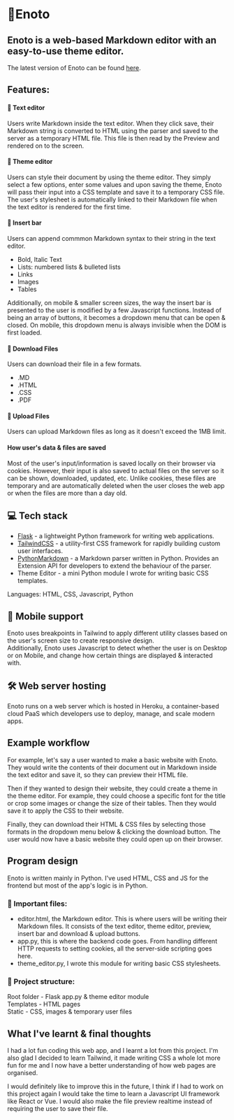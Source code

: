 # 📒Enoto


## Enoto is a web-based Markdown editor with an easy-to-use theme editor.

The latest version of Enoto can be found [here](https://enoto-markdown.herokuapp.com).

## Features:

#### 📝 Text editor
Users write Markdown inside the text editor. When they click save, their Markdown string is converted to HTML using the parser and saved
to the server as a temporary HTML file. This file is then read by the Preview and rendered on to the screen.

#### 🎨 Theme editor
Users can style their document by using the theme editor. They simply select a few options, enter some values and upon saving the theme, Enoto will pass their input into a CSS template and save it to a temporary CSS file. The user's stylesheet is automatically linked to their Markdown file when the text editor is rendered for the first time.

#### 🧾 Insert bar
Users can append commmon Markdown syntax to their string in the text editor.

* Bold, Italic Text
* Lists: numbered lists & bulleted lists
* Links
* Images
* Tables

Additionally, on mobile & smaller screen sizes, the way the insert bar is presented to the user is modified by a few Javascript functions.
Instead of being an array of buttons, it becomes a dropdown menu that can be open & closed. On mobile, this dropdown menu is always invisible when the DOM is first loaded.

#### 🔽 Download Files

Users can download their file in a few formats.

* .MD
* .HTML
* .CSS
* .PDF

#### 🔼 Upload Files

Users can upload Markdown files as long as it doesn't exceed the 1MB limit.

#### How user's data & files are saved
Most of the user's input/information is saved locally on their browser via cookies. However, their input is also saved to actual files on the server so it can be shown, downloaded, updated, etc. Unlike cookies, these files are temporary and are automatically deleted when the user closes the web app or when the files are more than a day old.

## 💻 Tech stack

* [Flask](https://flask.palletsprojects.com/en/2.1.x/) - a lightweight Python framework for writing web applications.
* [TailwindCSS](https://tailwindcss.com) - a utility-first CSS framework for rapidly building custom user interfaces.
* [PythonMarkdown](https://python-markdown.github.io) - a Markdown parser written in Python. Provides an Extension API for developers to extend the behaviour of the parser.
* Theme Editor - a mini Python module I wrote for writing basic CSS templates.

Languages: HTML, CSS, Javascript, Python

## 📱 Mobile support

Enoto uses breakpoints in Tailwind to apply different utility classes
based on the user's screen size to create responsive design.  
Additionally, Enoto uses Javascript to detect whether the user is on Desktop or on Mobile, and change how certain things are displayed & interacted with.

## 🛠 Web server hosting

Enoto runs on a web server which is hosted in Heroku, a container-based cloud PaaS which developers use to deploy, manage, and scale modern apps.

## Example workflow
For example, let's say a user wanted to make a basic website with Enoto. They would write the contents of their document out in Markdown inside the text editor and save it, so they can preview their HTML file.

Then if they wanted to design their website, they could create a theme in the theme editor. For example, they could choose a specific font for the title or crop some images or change the size of their tables. Then they would save it to apply the CSS to their website.

Finally, they can download their HTML & CSS files by selecting those formats in the dropdown menu below & clicking the download button. The user would now have a basic website they could open up on their browser.

## Program design

Enoto is written mainly in Python. I've used HTML, CSS and JS for the frontend but most of the app's logic is in Python.

### 🔴 Important files:

* editor.html, the Markdown editor. This is where users will be writing their Markdown files. It consists of the text editor, theme editor, preview, insert bar and download & upload buttons.
* app.py, this is where the backend code goes. From handling different HTTP requests to setting cookies, all the server-side scripting goes here.
* theme_editor.py, I wrote this module for writing basic CSS stylesheets.

### 🌱 Project structure:

Root folder - Flask app.py & theme editor module  
Templates - HTML pages  
Static - CSS, images & temporary user files

## What I've learnt & final thoughts

I had a lot fun coding this web app, and I learnt a lot from this project. I'm also glad I decided to learn Tailwind, it made writing CSS a whole lot more fun for me and I now have a better understanding of how web pages are organised.

I would definitely like to improve this in the future, I think if I had to work on this project again I would take the time to learn a Javascript UI framework like React or Vue. I would also make the file preview realtime instead of requiring the user to save their file.
